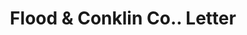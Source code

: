---
doi: 10.7916/D8D52007
date_other: '1900'
date_other_textual: 1900-1909
form: correspondence
genre:
- Letters (correspondence)
name:
- Flood & Conklin Co.
object_in_context_url: https://biggert.cul.columbia.edu/items/view/ave_biggert_00809
subject_hierarchical_geographic:
- Newark, New Jersey, United States
subject_name:
- Flood & Conklin Co.
title: Flood & Conklin Co.. Letter
sort_title: Flood & Conklin Co.. Letter
call_number: ave_biggert_00809
coordinates:
- 40.72422,-74.172574
pid: ave_biggert_00809
identifiers: ave_biggert_00809
thumbnail: https://derivativo-1.library.columbia.edu/iiif/2/ldpd:345313/full/!256,256/0/native.jpg
permalink: "/biggert/ave_biggert_00809/"
layout: iiif-image-page
---